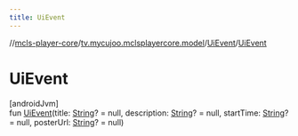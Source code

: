 ```yaml
---
title: UiEvent
---
```

//[mcls-player-core](../../../index.html)/[tv.mycujoo.mclsplayercore.model](../index.html)/[UiEvent](index.html)/[UiEvent](-ui-event.html)



# UiEvent



[androidJvm]\
fun [UiEvent](-ui-event.html)(title: [String](https://kotlinlang.org/api/latest/jvm/stdlib/kotlin/-string/index.html)? = null, description: [String](https://kotlinlang.org/api/latest/jvm/stdlib/kotlin/-string/index.html)? = null, startTime: [String](https://kotlinlang.org/api/latest/jvm/stdlib/kotlin/-string/index.html)? = null, posterUrl: [String](https://kotlinlang.org/api/latest/jvm/stdlib/kotlin/-string/index.html)? = null)




